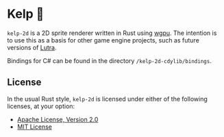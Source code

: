 # Kelp 🌿

`kelp-2d` is a 2D sprite renderer written in Rust using [wgpu](https://github.com/gfx-rs/wgpu).
The intention is to use this as a basis for other game engine projects, such as future versions of [Lutra](https://github.com/emmyleaf/Lutra).

Bindings for C# can be found in the directory `/kelp-2d-cdylib/bindings`.

## License

In the usual Rust style, `kelp-2d` is licensed under either of the following licenses, at your option:

* [Apache License, Version 2.0](LICENSE-APACHE)
* [MIT License](LICENSE-MIT)
